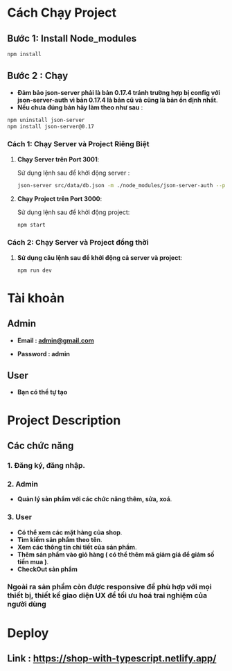 
# Cách Chạy Project

## Bước 1: Install Node_modules

```bash
npm install
```

## Bước 2 : Chạy

- **Đảm bảo json-server phải là bản 0.17.4 tránh trường hợp bị config với json-server-auth vì bản 0.17.4 là bản cũ và cũng là bản ổn định nhất**.
- **Nếu chưa đúng bản hãy làm theo như sau** : 

```bash
npm uninstall json-server
npm install json-server@0.17
```

### Cách 1: Chạy Server và Project Riêng Biệt

1. **Chạy Server trên Port 3001**:

   Sử dụng lệnh sau để khởi động server :

   ```bash
   json-server src/data/db.json -m ./node_modules/json-server-auth --port 3001
   ```

2. **Chạy Project trên Port 3000**:

    Sử dụng lệnh sau để khởi động project:

    ```bash
    npm start
    ```
    
### Cách 2: Chạy Server và Project đồng thời

1. **Sử dụng câu lệnh sau để khởi động cả server và project**:

    ```bash
    npm run dev
    ```

# Tài khoản

## Admin 

- **Email : admin@gmail.com**

- **Password : admin**

## User 

- **Bạn có thể tự tạo**

# Project Description 

## Các chức năng 

### 1. Đăng ký, đăng nhập.

### 2. Admin
- **Quản lý sản phẩm với các chức năng thêm, sửa, xoá**.

### 3. User
- **Có thể xem các mặt hàng của shop**.
- **Tìm kiếm sản phẩm theo tên**.
- **Xem các thông tin chi tiết của sản phẩm**.
- **Thêm sản phẩm vào giỏ hàng ( có thể thêm mã giảm giá để giảm số tiền mua )**.
- **CheckOut sản phẩm**

### Ngoài ra sản phẩm còn được responsive để phù hợp với mọi thiết bị, thiết kế giao diện UX để tối ưu hoá trai nghiệm của người dùng

# Deploy 

## Link : https://shop-with-typescript.netlify.app/

